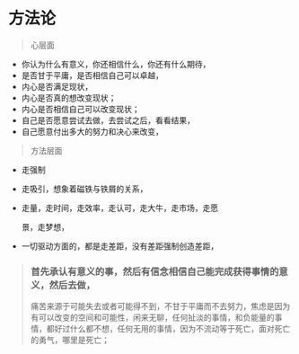 # 方法论



> 心层面

* 你认为什么有意义，你还相信什么，你还有什么期待，
* 是否甘于平庸，是否相信自己可以卓越，
* 内心是否满足现状，
* 内心是否真的想改变现状；
* 内心是否相信自己可以改变现状；
* 自己是否愿意尝试去做，去尝试之后，看看结果，
* 自己愿意付出多大的努力和决心来改变，

> 方法层面

* 走强制
* 走吸引，想象着磁铁与铁屑的关系，
* 走量，走时间，走效率，走认可，走大牛，走市场，走愿

  景，走梦想，

* 一切驱动方面的，都是走差距，没有差距强制创造差距，

> ### 首先承认有意义的事，然后有信念相信自己能完成获得事情的意义，然后去做，
>
> 痛苦来源于可能失去或者可能得不到，不甘于平庸而不去努力，焦虑是因为有可以改变的空间和可能性，闲来无聊，任何扯淡的事情，和负能量的事情，都好过什么都不想，任何无用的事情，因为不流动等于死亡，面对死亡的勇气，哪里是死亡；

